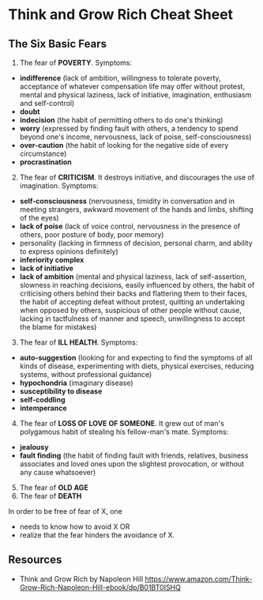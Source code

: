 # Think and Grow Rich Cheat Sheet

## The Six Basic Fears

1. The fear of **POVERTY**. Symptoms:
  - **indifference** (lack of ambition, willingness to tolerate poverty, acceptance of whatever 
  	compensation life may offer without protest, mental and physical laziness, 
  	lack of initiative, imagination, enthusiasm and self-control)
  - **doubt**
  - **indecision** (the habit of permitting others to do one's thinking)
  - **worry** (expressed by finding fault with others, a tendency to spend beyond one's income, nervousness, lack of poise, self-consciousness)
  - **over-caution** (the habit of looking for the negative side of every circumstance)
  - **procrastination**
2. The fear of **CRITICISM**. It destroys initiative, and discourages the use of imagination. Symptoms:
  - **self-consciousness** (nervousness, timidity in conversation and in meeting strangers, 
  	awkward movement of the hands and limbs, shifting of the eyes)
  - **lack of poise** (lack of voice control, nervousness in the presence of others, poor posture of body, poor memory)
  - personality (lacking in firmness of decision, personal charm, and ability to express opinions definitely)
  - **inferiority complex**
  - **lack of initiative** 
  - **lack of ambition** (mental and physical laziness, lack of self-assertion, slowness in reaching decisions, 
  	easily influenced by others, the habit of criticising others behind their backs and flattering them to their faces, 
  	the habit of accepting defeat without protest, quitting an undertaking when opposed by others, 
  	suspicious of other people without cause, lacking in tactfulness of manner and speech, 
  	unwillingness to accept the blame for mistakes)
3. The fear of **ILL HEALTH**. Symptoms:
  - **auto-suggestion** (looking for and expecting to find the symptoms of all kinds of disease,
  	experimenting with diets, physical exercises, reducing systems, without professional guidance)
  - **hypochondria** (imaginary disease)
  - **susceptibility to disease** 
  - **self-coddling**
  - **intemperance**
4. The fear of **LOSS OF LOVE OF SOMEONE**. It grew out of man's polygamous habit of stealing his fellow-man's mate. 
	Symptoms:
  - **jealousy**
  - **fault finding** (the habit of finding fault with friends, relatives, 
    business associates and loved ones upon the slightest provocation, or without any cause whatsoever)
5. The fear of **OLD AGE**
6. The fear of **DEATH**

In order to be free of fear of X, one 
- needs to know how to avoid X OR
- realize that the fear hinders the avoidance of X.

## Resources

- Think and Grow Rich by Napoleon Hill https://www.amazon.com/Think-Grow-Rich-Napoleon-Hill-ebook/dp/B01BT0ISHQ 
